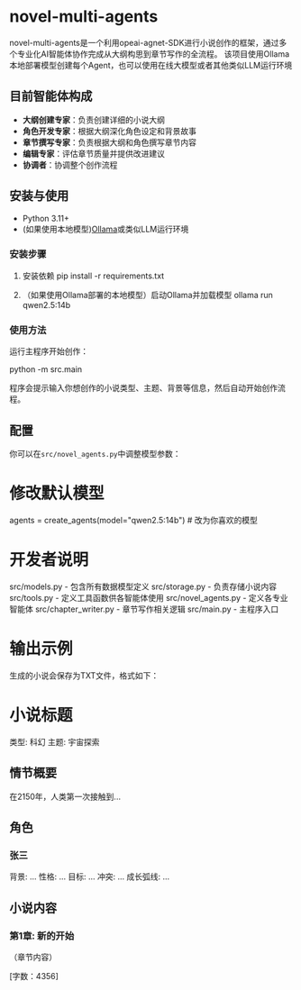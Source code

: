 # novel-multi-agents

novel-multi-agents是一个利用opeai-agnet-SDK进行小说创作的框架，通过多个专业化AI智能体协作完成从大纲构思到章节写作的全流程。
该项目使用Ollama本地部署模型创建每个Agent，也可以使用在线大模型或者其他类似LLM运行环境


## 目前智能体构成

- **大纲创建专家**：负责创建详细的小说大纲
- **角色开发专家**：根据大纲深化角色设定和背景故事
- **章节撰写专家**：负责根据大纲和角色撰写章节内容
- **编辑专家**：评估章节质量并提供改进建议
- **协调者**：协调整个创作流程

## 安装与使用

- Python 3.11+
- (如果使用本地模型)[Ollama](https://ollama.ai/)或类似LLM运行环境

### 安装步骤

1. 安装依赖
pip install -r requirements.txt

2. （如果使用Ollama部署的本地模型）启动Ollama并加载模型
ollama run qwen2.5:14b

### 使用方法

运行主程序开始创作：

python -m src.main

程序会提示输入你想创作的小说类型、主题、背景等信息，然后自动开始创作流程。

## 配置

你可以在`src/novel_agents.py`中调整模型参数：


# 修改默认模型
agents = create_agents(model="qwen2.5:14b")  # 改为你喜欢的模型
# 开发者说明
src/models.py - 包含所有数据模型定义 
src/storage.py - 负责存储小说内容
src/tools.py - 定义工具函数供各智能体使用
src/novel_agents.py - 定义各专业智能体
src/chapter_writer.py - 章节写作相关逻辑
src/main.py - 主程序入口
# 输出示例
生成的小说会保存为TXT文件，格式如下：

# 小说标题

类型: 科幻
主题: 宇宙探索

## 情节概要

在2150年，人类第一次接触到...

## 角色

### 张三
背景: ...
性格: ...
目标: ...
冲突: ...
成长弧线: ...

## 小说内容

### 第1章: 新的开始

（章节内容）

[字数：4356]

